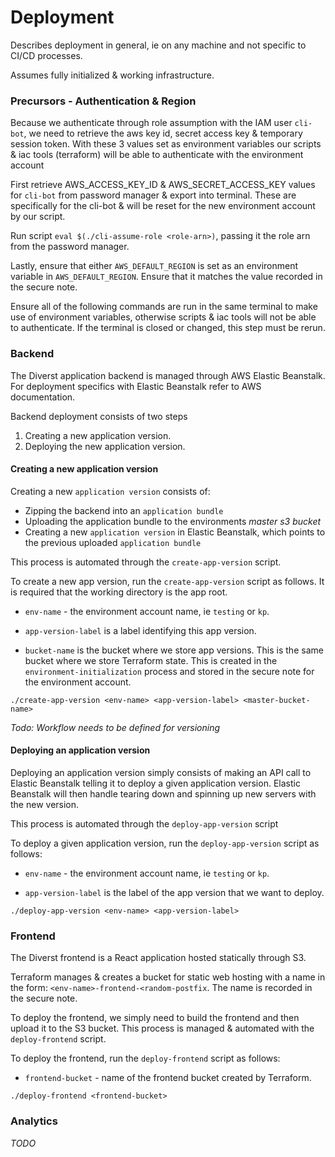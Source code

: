 # Deployment

Describes deployment in general, ie on any machine and not specific to CI/CD processes. 

Assumes fully initialized & working infrastructure.

### Precursors - Authentication & Region

Because we authenticate through role assumption with the IAM user `cli-bot`, we need to retrieve the aws key id, secret access key & temporary session token. With these 3 values set as environment variables our scripts & iac tools (terraform) will be able to authenticate with the environment account

First retrieve AWS_ACCESS_KEY_ID & AWS_SECRET_ACCESS_KEY values for `cli-bot` from password manager & export into terminal. These are specifically for the cli-bot & will be reset for the new environment account by our script.

Run script `eval $(./cli-assume-role <role-arn>)`, passing it the role arn from the password manager. 

Lastly, ensure that either `AWS_DEFAULT_REGION` is set as an environment variable in `AWS_DEFAULT_REGION`. Ensure that it matches the value recorded in the secure note.

Ensure all of the following commands are run in the same terminal to make use of environment variables, otherwise scripts & iac tools will not be able to authenticate. If the terminal is closed or changed, this step must be rerun.

### Backend

The Diverst application backend is managed through AWS Elastic Beanstalk. For deployment specifics with Elastic Beanstalk refer to AWS documentation.

Backend deployment consists of two steps

1) Creating a new application version.
2) Deploying the new application version.

#### Creating a new application version

Creating a new `application version` consists of:

- Zipping the backend into an `application bundle`
- Uploading the application bundle to the environments _master s3 bucket_
- Creating a new `application version` in Elastic Beanstalk, which points to the previous uploaded `application bundle`

This process is automated through the `create-app-version` script. 

To create a new app version, run the `create-app-version` script as follows. It is required that the working directory is the app root.

- `env-name` - the environment account name, ie `testing` or `kp`.

- `app-version-label` is a label identifying this app version.

- `bucket-name` is the bucket where we store app versions. This is the same bucket where we store Terraform state. This is created in the `environment-initialization` process and stored in the secure note for the environment account.

`./create-app-version <env-name> <app-version-label> <master-bucket-name>`

_Todo: Workflow needs to be defined for versioning_

#### Deploying an application version

Deploying an application version simply consists of making an API call to Elastic Beanstalk telling it to deploy a given application version. Elastic Beanstalk will then handle tearing down and spinning up new servers with the new version.

This process is automated through the `deploy-app-version` script

To deploy a given application version, run the `deploy-app-version` script as follows:
 
- `env-name` - the environment account name, ie `testing` or `kp`.

- `app-version-label` is the label of the app version that we want to deploy.

`./deploy-app-version <env-name> <app-version-label>`

### Frontend

The Diverst frontend is a React application hosted statically through S3.

Terraform manages & creates a bucket for static web hosting with a name in the form: `<env-name>-frontend-<random-postfix`. The name is recorded in the secure note.

To deploy the frontend, we simply need to build the frontend and then upload it to the S3 bucket. This process is managed & automated with the `deploy-frontend` script.

To deploy the frontend, run the `deploy-frontend` script as follows: 

- `frontend-bucket` - name of the frontend bucket created by Terraform.

`./deploy-frontend <frontend-bucket>`

### Analytics

_TODO_
